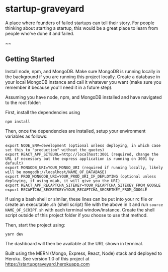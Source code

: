 # startup-graveyard
A place where founders of failed startups can tell their story. For people thinking about starting a startup, this would be a great place to learn from people who've done it and failed.

~~
## Getting Started

Install node, npm, and MongoDB. Make sure MongoDB is running locally in the background if you are running this project locally. Create a database in your local MongoDB instance and call it whatever you want (make sure you remember it because you'll need it in a future step).

Assuming you have node, npm, and MongoDB installed and have navigated to the root folder:

First, install the dependencies using

`npm install`

Then, once the dependencies are installed, setup your environment variables as follows:

```export DEV_ENV=dev (required)
export NODE_ENV=development (optional unless deploying, in which case set this to "production" without the quotes)
export REACT_APP_SITEURL=http://localhost:3001 (required, change the URL if necessary but the express application is running on 3001 by default)
export MONGODB_URI=YOUR_MONGO_URI (required if running locally, likely will be mongodb://localhost/NAME_OF_DATABASE)
export PROD_MONGODB_URI=YOUR_PROD_URI_IF_DEPLOYING (optional unless deploying, if using mLab, it will give you the URI)
export REACT_APP_RECAPTCHA_SITEKEY=YOUR_RECAPTCHA_SITEKEY_FROM_GOOGLE
export RECAPTCHA_SECRETKEY=YOUR_RECAPTCHA_SECRETKEY_FROM_GOOGLE
```
If using a bash shell or similar, these lines can be put into your rc file or create an executable .sh (shell script) file with the above in it and run `source NAME_OF_SCRIPT.sh` with each terminal window/instance. Create the shell script outside of this project folder if you choose to use that method.

Then, start the project using:

`yarn dev`

The dashboard will then be available at the URL shown in terminal.

Built using the MERN (Mongo, Express, React, Node) stack and deployed to Heroku. See version 1.0 of this project at https://startupgraveyard.herokuapp.com

